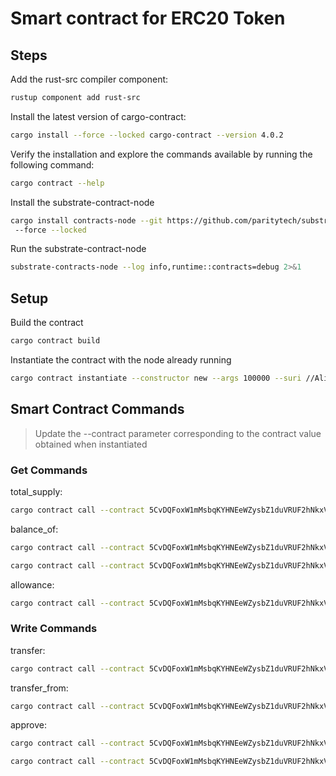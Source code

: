 # Smart contract for ERC20 Token

## Steps

Add the rust-src compiler component:

```bash
rustup component add rust-src
```

Install the latest version of cargo-contract:

```bash
cargo install --force --locked cargo-contract --version 4.0.2
```

Verify the installation and explore the commands available by running the following command:

```bash
cargo contract --help
```

Install the substrate-contract-node

```bash
cargo install contracts-node --git https://github.com/paritytech/substrate-contracts-node.git --tag v0.39.0
 --force --locked

```

Run the substrate-contract-node

```bash
substrate-contracts-node --log info,runtime::contracts=debug 2>&1
```

## Setup

Build the contract

```bash
cargo contract build
```

Instantiate the contract with the node already running

```bash
cargo contract instantiate --constructor new --args 100000 --suri //Alice --salt $(date +%s) -x
```

## Smart Contract Commands

> Update the --contract parameter corresponding to the contract value obtained when instantiated
> <br/>

### Get Commands

total_supply:

```bash
cargo contract call --contract 5CvDQFoxW1mMsbqKYHNEeWZysbZ1duVRUF2hNkxV9FhhEsxY --message total_supply --suri //Alice --skip-dry-run
```

balance_of:

```bash
cargo contract call --contract 5CvDQFoxW1mMsbqKYHNEeWZysbZ1duVRUF2hNkxV9FhhEsxY --message balance_of --args 5GrwvaEF5zXb26Fz9rcQpDWS57CtERHpNehXCPcNoHGKutQY --suri //Alice --skip-dry-run
```

```bash
cargo contract call --contract 5CvDQFoxW1mMsbqKYHNEeWZysbZ1duVRUF2hNkxV9FhhEsxY --message balance_of --args 5FHneW46xGXgs5mUiveU4sbTyGBzmstUspZC92UhjJM694ty --suri //Bob --skip-dry-run
```

allowance:

```bash
cargo contract call --contract 5CvDQFoxW1mMsbqKYHNEeWZysbZ1duVRUF2hNkxV9FhhEsxY --message allowance --args 5GrwvaEF5zXb26Fz9rcQpDWS57CtERHpNehXCPcNoHGKutQY 5GrwvaEF5zXb26Fz9rcQpDWS57CtERHpNehXCPcNoHGKutQY --suri //Alice --skip-dry-run
```

### Write Commands

transfer:

```bash
cargo contract call --contract 5CvDQFoxW1mMsbqKYHNEeWZysbZ1duVRUF2hNkxV9FhhEsxY --message transfer --args 5FHneW46xGXgs5mUiveU4sbTyGBzmstUspZC92UhjJM694ty 1000 --suri //Alice -x
```

transfer_from:

```bash
cargo contract call --contract 5CvDQFoxW1mMsbqKYHNEeWZysbZ1duVRUF2hNkxV9FhhEsxY --message transfer_from --args 5GrwvaEF5zXb26Fz9rcQpDWS57CtERHpNehXCPcNoHGKutQY 5FHneW46xGXgs5mUiveU4sbTyGBzmstUspZC92UhjJM694ty 1000 --suri //Alice -x
```

approve:

```bash
cargo contract call --contract 5CvDQFoxW1mMsbqKYHNEeWZysbZ1duVRUF2hNkxV9FhhEsxY --message approve --args 5GrwvaEF5zXb26Fz9rcQpDWS57CtERHpNehXCPcNoHGKutQY 10000 --suri //Alice -x
```

```bash
cargo contract call --contract 5CvDQFoxW1mMsbqKYHNEeWZysbZ1duVRUF2hNkxV9FhhEsxY --message approve --args 5GrwvaEF5zXb26Fz9rcQpDWS57CtERHpNehXCPcNoHGKutQY 10000 --suri //Bob -x
```

